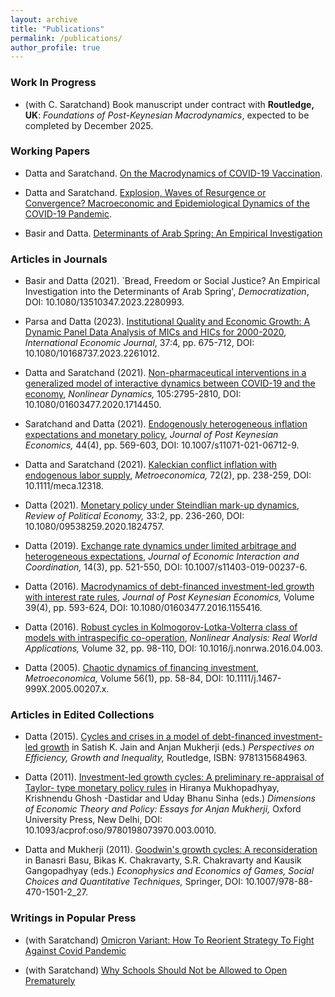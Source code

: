 ```yaml
---
layout: archive
title: "Publications"
permalink: /publications/
author_profile: true
---
```



### Work In Progress

* (with C. Saratchand) Book manuscript under contract with **Routledge, UK**: _Foundations of Post-Keynesian Macrodynamics_, expected to be completed by December 2025.

### Working Papers

* Datta and Saratchand. [On the Macrodynamics of COVID-19 Vaccination](https://nipfp.org.in/media/medialibrary/2021/08/WP_352_2021.pdf).

* Datta and Saratchand. [Explosion, Waves of Resurgence or Convergence? Macroeconomic and Epidemiological Dynamics of the COVID-19 Pandemic](http://www.sau.int/fe-wp/wp009.pdf).

* Basir and Datta. [Determinants of Arab Spring: An Empirical Investigation](http://www.sau.int/fe-wp/wp006.pdf)

### Articles in Journals

* Basir and Datta (2021). `Bread, Freedom or Social Justice? An Empirical Investigation into the Determinants of Arab Spring', _Democratization_, DOI: 10.1080/13510347.2023.2280993.

* Parsa and Datta (2023). [Institutional Quality and Economic Growth: A Dynamic Panel Data Analysis of MICs and HICs for 2000-2020](https://www.tandfonline.com/doi/full/10.1080/10168737.2023.2261012?src=), _International Economic Journal_, 37:4, pp. 675-712, DOI: 10.1080/10168737.2023.2261012.

* Datta and Saratchand (2021). [Non-pharmaceutical interventions in a generalized model of interactive dynamics between COVID-19 and the economy](https://link.springer.com/article/10.1007/s11071-021-06712-9), _Nonlinear Dynamics,_ 105:2795-2810, DOI: 10.1080/01603477.2020.1714450.

* Saratchand and Datta (2021). [Endogenously heterogeneous inflation expectations and monetary policy](https://www.tandfonline.com/doi/abs/10.1080/01603477.2020.1714450?journalCode=mpke20), _Journal of Post Keynesian Economics,_ 44(4), pp. 569-603, DOI: 10.1007/s11071-021-06712-9.

* Datta and Saratchand (2021). [Kaleckian conflict inflation with endogenous labor supply](https://onlinelibrary.wiley.com/doi/abs/10.1111/meca.12318), _Metroeconomica,_ 72(2), pp. 238-259, DOI: 10.1111/meca.12318.

* Datta (2021). [Monetary policy under Steindlian mark-up dynamics](https://www.tandfonline.com/doi/abs/10.1080/09538259.2020.1824757), _Review of Political Economy,_ 33:2, pp. 236-260, DOI: 10.1080/09538259.2020.1824757.

* Datta (2019). [Exchange rate dynamics under limited arbitrage and heterogeneous expectations](https://www.springerprofessional.de/en/exchange-rate-dynamics-under-limits-of-arbitrage-and-heterogeneo/16439036), _Journal of Economic Interaction and Coordination,_ 14(3), pp. 521-550, DOI: 10.1007/s11403-019-00237-6.

* Datta (2016). [Macrodynamics of debt-financed investment-led growth with interest rate rules](https://www.tandfonline.com/doi/abs/10.1080/01603477.2016.1155416?journalCode=mpke20), _Journal of Post Keynesian Economics,_ Volume 39(4), pp. 593-624, DOI: 10.1080/01603477.2016.1155416.

* Datta (2016). [Robust cycles in Kolmogorov-Lotka-Volterra class of models with intraspecific co-operation](https://www.sciencedirect.com/science/article/abs/pii/S1468121816300128), _Nonlinear Analysis: Real World Applications,_ Volume 32, pp. 98-110, DOI: 10.1016/j.nonrwa.2016.04.003.

* Datta (2005). [Chaotic dynamics of financing investment](https://onlinelibrary.wiley.com/doi/abs/10.1111/j.1467-999X.2005.00207.x), _Metroeconomica,_ Volume 56(1), pp. 58-84, DOI: 10.1111/j.1467-999X.2005.00207.x.

### Articles in Edited Collections

* Datta (2015). [Cycles and crises in a model of debt-financed investment-led growth](https://www.taylorfrancis.com/chapters/mono/10.4324/9781315684963-8/cycles-crises-model-debt-financed-investment-led-growth-satish-jain-anjan-mukherji?context=ubx&refId=fdf19337-8d63-45fc-9725-4ff2f9e92710) in Satish K. Jain and Anjan Mukherji (eds.) _Perspectives on Efficiency, Growth and Inequality,_ Routledge, ISBN: 9781315684963.

* Datta (2011). [Investment-led growth cycles: A preliminary re-appraisal of Taylor- type monetary policy rules](https://academic.oup.com/book/10433/chapter-abstract/158276558?redirectedFrom=fulltext) in Hiranya Mukhopadhyay, Krishnendu Ghosh -Dastidar and Uday Bhanu Sinha (eds.) _Dimensions of Economic Theory and Policy: Essays for Anjan Mukherji,_ Oxford University Press, New Delhi, DOI: 10.1093/acprof:oso/9780198073970.003.0010.

* Datta and Mukherji (2011). [Goodwin's growth cycles: A reconsideration](https://link.springer.com/chapter/10.1007/978-88-470-1501-2_27) in Banasri Basu, Bikas K. Chakravarty, S.R. Chakravarty and Kausik Gangopadhyay (eds.) _Econophysics and Economics of Games, Social Choices and Quantitative Techniques,_ Springer, DOI: 10.1007/978-88-470-1501-2_27.

### Writings in Popular Press

* (with Saratchand) [Omicron Variant: How To Reorient Strategy To Fight Against Covid Pandemic](https://www.outlookindia.com/website/story/india-news-omicron-variant-how-to-reorient-strategy-to-fight-the-pandemic/404842)

* (with Saratchand) [Why Schools Should Not be Allowed to Open Prematurely](https://www.newsclick.in/why-schools-should-not-be-allowed-open-prematurely)


